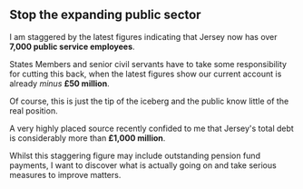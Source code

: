 <h2 id="public-sector">Stop the expanding public sector</h2>

I am staggered by the latest figures indicating that Jersey now has over **7,000 public service employees**.

States Members and senior civil servants have to take some responsibility for cutting this back, when the latest figures show our current account is already *minus* **£50 million**.

Of course, this is just the tip of the iceberg and the public know little of the real position.

A very highly placed source recently confided to me that Jersey's total debt is considerably more than **£1,000 million**.

Whilst this staggering figure may include outstanding pension fund payments, I want to discover what is actually going on and take serious measures to improve matters.